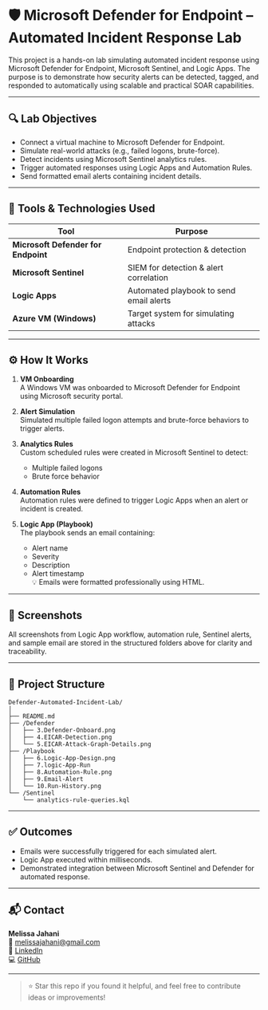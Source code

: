# 🛡️ Microsoft Defender for Endpoint – Automated Incident Response Lab

This project is a hands-on lab simulating automated incident response using Microsoft Defender for Endpoint, Microsoft Sentinel, and Logic Apps. The purpose is to demonstrate how security alerts can be detected, tagged, and responded to automatically using scalable and practical SOAR capabilities.

---

## 🔍 Lab Objectives

- Connect a virtual machine to Microsoft Defender for Endpoint.
- Simulate real-world attacks (e.g., failed logons, brute-force).
- Detect incidents using Microsoft Sentinel analytics rules.
- Trigger automated responses using Logic Apps and Automation Rules.
- Send formatted email alerts containing incident details.

---

## 🧰 Tools & Technologies Used

| Tool | Purpose |
|------|---------|
| **Microsoft Defender for Endpoint** | Endpoint protection & detection |
| **Microsoft Sentinel** | SIEM for detection & alert correlation |
| **Logic Apps** | Automated playbook to send email alerts |
| **Azure VM (Windows)** | Target system for simulating attacks |

---

## ⚙️ How It Works

1. **VM Onboarding**  
   A Windows VM was onboarded to Microsoft Defender for Endpoint using Microsoft security portal.

2. **Alert Simulation**  
   Simulated multiple failed logon attempts and brute-force behaviors to trigger alerts.

3. **Analytics Rules**  
   Custom scheduled rules were created in Microsoft Sentinel to detect:
   - Multiple failed logons
   - Brute force behavior

4. **Automation Rules**  
   Automation rules were defined to trigger Logic Apps when an alert or incident is created.

5. **Logic App (Playbook)**  
   The playbook sends an email containing:
   - Alert name  
   - Severity  
   - Description  
   - Alert timestamp  
   💡 Emails were formatted professionally using HTML.

---

## 📸 Screenshots

All screenshots from Logic App workflow, automation rule, Sentinel alerts, and sample email are stored in the structured folders above for clarity and traceability.

---

## 📁 Project Structure

```
Defender-Automated-Incident-Lab/
│
├── README.md
├── /Defender
│   ├── 3.Defender-Onboard.png
│   ├── 4.EICAR-Detection.png
│   └── 5.EICAR-Attack-Graph-Details.png
├── /Playbook
│   ├── 6.Logic-App-Design.png
│   ├── 7.logic-App-Run
│   ├── 8.Automation-Rule.png
│   ├── 9.Email-Alert
│   └── 10.Run-History.png
└── /Sentinel
    └── analytics-rule-queries.kql
```

---

## ✅ Outcomes

- Emails were successfully triggered for each simulated alert.
- Logic App executed within milliseconds.
- Demonstrated integration between Microsoft Sentinel and Defender for automated response.

---

## 📬 Contact

**Melissa Jahani**  
📧 [melissajahani@gmail.com](mailto:melissajahani@gmail.com)  
🔗 [LinkedIn](https://www.linkedin.com/in/melissajahani)  
💻 [GitHub](https://github.com/melissajoon)

---

> ⭐ Star this repo if you found it helpful, and feel free to contribute ideas or improvements!
